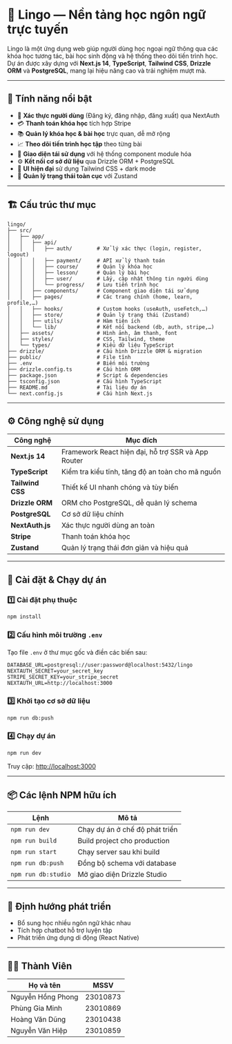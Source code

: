 # 🦜 Lingo — Nền tảng học ngôn ngữ trực tuyến

Lingo là một ứng dụng web giúp người dùng học ngoại ngữ thông qua các khóa học tương tác, bài học sinh động và hệ thống theo dõi tiến trình học.  
Dự án được xây dựng với **Next.js 14**, **TypeScript**, **Tailwind CSS**, **Drizzle ORM** và **PostgreSQL**, mang lại hiệu năng cao và trải nghiệm mượt mà.

---

## 🚀 Tính năng nổi bật

- 🔐 **Xác thực người dùng** (Đăng ký, đăng nhập, đăng xuất) qua NextAuth  
- 💳 **Thanh toán khóa học** tích hợp Stripe  
- 📚 **Quản lý khóa học & bài học** trực quan, dễ mở rộng  
- 📈 **Theo dõi tiến trình học tập** theo từng bài  
- 🧩 **Giao diện tái sử dụng** với hệ thống component module hóa  
- ⚙️ **Kết nối cơ sở dữ liệu** qua Drizzle ORM + PostgreSQL  
- 🌙 **UI hiện đại** sử dụng Tailwind CSS + dark mode  
- 🧠 **Quản lý trạng thái toàn cục** với Zustand  

---

## 🏗️ Cấu trúc thư mục

```
lingo/
├── src/
│   ├── app/
│   │   ├── api/
│   │   │   ├── auth/        # Xử lý xác thực (login, register, logout)
│   │   │   ├── payment/     # API xử lý thanh toán
│   │   │   ├── course/      # Quản lý khóa học
│   │   │   ├── lesson/      # Quản lý bài học
│   │   │   ├── user/        # Lấy, cập nhật thông tin người dùng
│   │   │   └── progress/    # Lưu tiến trình học
│   │   ├── components/      # Component giao diện tái sử dụng
│   │   ├── pages/           # Các trang chính (home, learn, profile,…)
│   │   ├── hooks/           # Custom hooks (useAuth, useFetch,…)
│   │   ├── store/           # Quản lý trạng thái (Zustand)
│   │   ├── utils/           # Hàm tiện ích
│   │   └── lib/             # Kết nối backend (db, auth, stripe,…)
│   ├── assets/              # Hình ảnh, âm thanh, font
│   ├── styles/              # CSS, Tailwind, theme
│   └── types/               # Kiểu dữ liệu TypeScript
├── drizzle/                 # Cấu hình Drizzle ORM & migration
├── public/                  # File tĩnh
├── .env                     # Biến môi trường
├── drizzle.config.ts        # Cấu hình ORM
├── package.json             # Script & dependencies
├── tsconfig.json            # Cấu hình TypeScript
├── README.md                # Tài liệu dự án
└── next.config.js           # Cấu hình Next.js
```

---

## ⚙️ Công nghệ sử dụng

| Công nghệ | Mục đích |
|------------|-----------|
| **Next.js 14** | Framework React hiện đại, hỗ trợ SSR và App Router |
| **TypeScript** | Kiểm tra kiểu tĩnh, tăng độ an toàn cho mã nguồn |
| **Tailwind CSS** | Thiết kế UI nhanh chóng và tùy biến |
| **Drizzle ORM** | ORM cho PostgreSQL, dễ quản lý schema |
| **PostgreSQL** | Cơ sở dữ liệu chính |
| **NextAuth.js** | Xác thực người dùng an toàn |
| **Stripe** | Thanh toán khóa học |
| **Zustand** | Quản lý trạng thái đơn giản và hiệu quả |

---

## 🧩 Cài đặt & Chạy dự án

### 1️⃣ Cài đặt phụ thuộc
```bash
npm install
```

### 2️⃣ Cấu hình môi trường `.env`
Tạo file `.env` ở thư mục gốc và điền các biến sau:

```
DATABASE_URL=postgresql://user:password@localhost:5432/lingo
NEXTAUTH_SECRET=your_secret_key
STRIPE_SECRET_KEY=your_stripe_secret
NEXTAUTH_URL=http://localhost:3000
```

### 3️⃣ Khởi tạo cơ sở dữ liệu
```bash
npm run db:push
```

### 4️⃣ Chạy dự án
```bash
npm run dev
```
Truy cập: [http://localhost:3000](http://localhost:3000)

---

## 📦 Các lệnh NPM hữu ích

| Lệnh | Mô tả |
|-------|-------|
| `npm run dev` | Chạy dự án ở chế độ phát triển |
| `npm run build` | Build project cho production |
| `npm run start` | Chạy server sau khi build |
| `npm run db:push` | Đồng bộ schema với database |
| `npm run db:studio` | Mở giao diện Drizzle Studio |

---

## 🏁 Định hướng phát triển

- Bổ sung học nhiều ngôn ngữ khác nhau  
- Tích hợp chatbot hỗ trợ luyện tập  
- Phát triển ứng dụng di động (React Native)

---

## 👨‍🏫 Thành Viên

| Họ và tên | MSSV | 
|------------|-------|
| Nguyễn Hồng Phong | 23010873 |
| Phùng Gia Minh | 23010869 |
| Hoàng Văn Dũng | 23010438 |
| Nguyễn Văn Hiệp | 23010859 |
